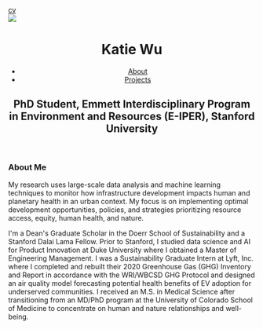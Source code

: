<html>
<head>
  <title>Katie Wu</title>
  <link rel="stylesheet" type="text/css" href="styles.css">
</head>
  <body>
  <section id="cv">
      <a href="cv/Wu_Katherine_CV.pdf">cv</a>
    </section>
  <img src="./img:/headshot3.png"/>
    <header>
     <div class="header-container">
      <h1>Katie Wu</h1>
        <nav>
          <ul>
            <li><a href="#about">About</a></li>
            <li><a href="#projects">Projects</a></li>
          </ul>
        </nav>
      </div>
      <h2>PhD Student, Emmett Interdisciplinary Program in Environment and Resources (E-IPER), Stanford University</h2>
    </header>
    <main>
      <h3>About Me</h3>
      <p>My research uses large-scale data analysis and machine learning techniques to monitor how infrastructure development impacts human and planetary health in an urban context. My focus is on implementing optimal development opportunities, policies, and strategies prioritizing resource access, equity, human health, and nature. </p> 
      <p>I'm a Dean's Graduate Scholar in the Doerr School of Sustainability and a Stanford Dalai Lama Fellow. Prior to Stanford, I studied data science and AI for Product Innovation at Duke University where I obtained a Master of Engineering Management. I was a Sustainability Graduate Intern at Lyft, Inc. where I completed and rebuilt their 2020 Greenhouse Gas (GHG) Inventory and Report in accordance with the WRI/WBCSD GHG Protocol and designed an air quality model forecasting potential health benefits of EV adoption for underserved communities. I received an M.S. in Medical Science after transitioning from an MD/PhD program at the University of Colorado School of Medicine to concentrate on human and nature relationships and well-being. </p>
    </main>
  </body>
</html>
